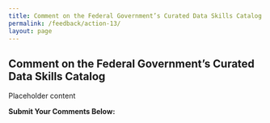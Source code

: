 ```yaml
---
title: Comment on the Federal Government’s Curated Data Skills Catalog 
permalink: /feedback/action-13/
layout: page
---
```


## Comment on the Federal Government’s Curated Data Skills Catalog 

Placeholder content

**Submit Your Comments Below:**
<div id="touchpoint-action-13"></div>
